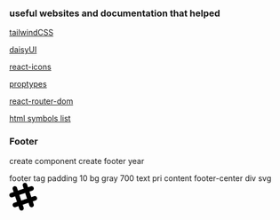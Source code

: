 ### useful websites and documentation that helped

[tailwindCSS](https://tailwindcss.com/docs/installation)

[daisyUI](https://daisyui.com/components/)

[react-icons](https://react-icons.github.io/react-icons)

[proptypes](https://reactjs.org/docs/typechecking-with-proptypes.html)

[react-router-dom](https://reactrouter.com/docs/en/v6/getting-started/overview)

[html symbols list](https://www.w3schools.com/html/html_symbols.asp)

### Footer

create component
create footer year

footer tag padding 10 bg gray 700 text pri content footer-center
div
svg
<svg
          width='50'
          height='50'
          viewBox='0 0 24 24'
          xmlns='http://www.w3.org/2000/svg'
          fillRule='evenodd'
          clipRule='evenodd'
          className='inline-block fill-current'
        >
<path d='M22.672 15.226l-2.432.811.841 2.515c.33 1.019-.209 2.127-1.23 2.456-1.15.325-2.148-.321-2.463-1.226l-.84-2.518-5.013 1.677.84 2.517c.391 1.203-.434 2.542-1.831 2.542-.88 0-1.601-.564-1.86-1.314l-.842-2.516-2.431.809c-1.135.328-2.145-.317-2.463-1.229-.329-1.018.211-2.127 1.231-2.456l2.432-.809-1.621-4.823-2.432.808c-1.355.384-2.558-.59-2.558-1.839 0-.817.509-1.582 1.327-1.846l2.433-.809-.842-2.515c-.33-1.02.211-2.129 1.232-2.458 1.02-.329 2.13.209 2.461 1.229l.842 2.515 5.011-1.677-.839-2.517c-.403-1.238.484-2.553 1.843-2.553.819 0 1.585.509 1.85 1.326l.841 2.517 2.431-.81c1.02-.33 2.131.211 2.461 1.229.332 1.018-.21 2.126-1.23 2.456l-2.433.809 1.622 4.823 2.433-.809c1.242-.401 2.557.484 2.557 1.838 0 .819-.51 1.583-1.328 1.847m-8.992-6.428l-5.01 1.675 1.619 4.828 5.011-1.674-1.62-4.829z'></path>
</svg>
